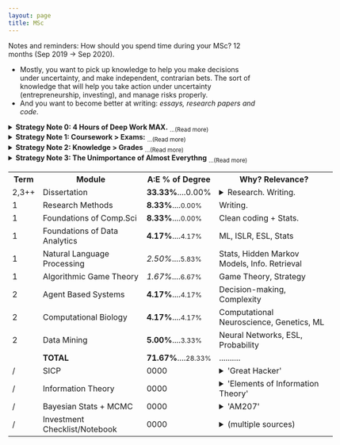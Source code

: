 ```yaml
---
layout: page
title: MSc 
---
```


<p class="message">
  Notes and reminders: How should you spend time during your MSc? 12 months (Sep 2019 -> Sep 2020).
  
  <ul>
  <li>Mostly, you want to pick up knowledge to help you make decisions under uncertainty, and make independent, contrarian bets. The sort of knowledge that will help you take action under uncertainty (entrepreneurship, investing), and manage risks properly.</li>
  <li>And you want to become better at writing: <i>essays, research papers and code</i>.</li>
  </ul>
</p>



<details><summary> <b>Strategy Note 0: 4 Hours of Deep Work MAX.</b> <sub>...(Read more) </sub></summary>
  4 hours of intense focus per day. That's all you should be aiming at, and most days you'll probably end up doing maybe 3. Anything more than that is overkill. The rest of your time should be free to do whatever you want. 3 or 4 hours of intense focus is worth more than 10 hours of mediocre, unfocused attention. 
  
</details>

<details><summary> <b>Strategy Note 1: Coursework > Exams:</b> <sub>...(Read more) </sub></summary>
<ul>
  <li> Term 1 coursework makes up **25.00%** of the degree. (<i>25! Important to do well here... 1st term...</i>)</li>
  <li> Term 2 coursework makes up **13.33%** of the degree. (<i>13... Can almost ignore...</i>)</li>
  <li> Term 3 final exams make up **28.33%** of the degree. </li>
  <li> Term 2,3++ dissertation is **33.33%** of the degree. (<i>33! Really important. Pick a cool topic then.</i>)</li>
  <li> All of this means: **70+%** of the degree is coursework/dissertation related. </li>
  <li> Which means that a deep understanding of the core principles, and writing code/reports/papers with clarity and interesting observations will get you most of your marks. *NOT* bland, mechanical, nerd-like memorisation of facts. </li>
</ul>
</details>

<details><summary> <b>Strategy Note 2: Knowledge > Grades</b> <sub>...(Read more) </sub></summary>
  You want knowledge that will...:
<ul>
  <li> Help you make decisions under uncertainty and risk. </li>
  <li> Help you self-reliantly take risks in the market </li>
  <li> Help you filter out the noise to get to the signal. </li>
</ul>
  Which means you should pick only topics that help you get to this goal: topics with lots of probability theory, information theory, machine learning and maybe a bit of complexity and game theory. Things that you are <i>excited</i> to learn. Otherwise, don't do it. Don't pick any topics just because they're easy. Choose them only if you're curiosu. And if there's a really crappy compulsory topic but it doesn't help you get to your goals, and it's only like 2% of the entire syllabus, it might actually be a good idea to skim it quickly and then ignore it. That'll keep you motivated with the rest of the course, and maybe you could spend that time on something more interesting, like a personal project, or something non-academic... Sacrificing 2% of your marks for a much more enjoyable year might be a genuinely good idea. Place your focus on curiosity and knowledge, not on grades. 
</details>

<details><summary> <b>Strategy Note 3: The Unimportance of Almost Everythng</b> <sub>...(Read more) </sub></summary>
  Or, in other words, learn how to filter through the useless crap. <br>
  <b>From an academic perspective:</b> You've found that, in a 30-page chapter in a textbook, there are only about 3 pages of core ideas and value. The rest is there to just help explain the material. So figure out what those 3 pages are. Fit those 3 pages of knowledge on a single sheet of paper. Understand the fundamentals, and pick up intuition behind the ideas. Then ignore the rest of the crap. Keep doing that for all the material you get assigned. To really instinctively understand how legitimate this claim is, think how quickly you'd be able to explain the textbook chapter to a friend if you understood the material deeply. Yeah, exactly - you'd definitely not need 30 pages for that. 
  
</details>


<table style ="width:130%">
  <tr>
    <th> <b> Term </b> </th>
    <th> <b> Module </b> </th>
    <th> <b> A:E % of Degree </b> </th>
    <th> <b> Why? Relevance? </b> </th>
  </tr>
  <tr>
    <td> 2,3++ </td>
    <td> Dissertation </td>
    <td> <b>33.33%</b>....0.00% </td>
    <td> <details><summary>Research. Writing.</summary> Independent thinking. Any topic. Chance to work on something (hopefully) idiosyncratic and at the intersection of many of your interests, at your own pace. Start researching in January, and then eventually you get the whole of summer to think exclusively about the problem.</details></td>
  </tr>
  <tr>
    <td> 1 </td>
    <td> Research Methods </td>
    <td> <b>8.33%</b>....<small>0.00% </small></td>
    <td> Writing. </td>
  </tr>
  <tr>
    <td> 1 </td>
    <td> Foundations of Comp.Sci </td>
    <td> <b>8.33%</b>....<small>0.00% </small></td>
    <td> Clean coding + Stats. </td>
  </tr>
  <tr>
    <td> 1 </td>
    <td> Foundations of Data Analytics </td>
    <td> <b>4.17%</b>....<small>4.17% </small></td>
    <td> ML, ISLR, ESL, Stats </td>
  </tr>
  <tr>
    <td> 1 </td>
    <td> Natural Language Processing </td>
    <td> <i>2.50%</i>....<small>5.83% </small></td>
    <td> Stats, Hidden Markov Models, Info. Retrieval </td>
  </tr>
  <tr>
    <td> 1 </td>
    <td> Algorithmic Game Theory </td>
    <td> <i>1.67%</i>....<small>6.67% </small></td>
    <td> Game Theory, Strategy </td>
  </tr>
  <tr>
    <td> 2 </td>
    <td> Agent Based Systems </td>
    <td> <b>4.17%</b>....<small>4.17% </small></td>
    <td> Decision-making, Complexity </td>
  </tr>
  <tr>
    <td> 2 </td>
    <td> Computational Biology </td>
    <td> <b>4.17%</b>....<small>4.17% </small></td>
    <td> Computational Neuroscience, Genetics, ML </td>
  </tr>
  <tr>
    <td> 2 </td>
    <td> Data Mining </td>
    <td> <b>5.00%</b>....<small>3.33% </small></td>
    <td> Neural Networks, ESL, Probability </td>
  </tr>
  <tr>
    <td>  </td>
    <td> <b> TOTAL <b> </td>
    <td> <b>71.67%</b>....<small>28.33%</small> </td>
    <td> .......... </td>
  </tr>
  <tr>
    <td> / </td>
    <td> SICP </td>
    <td> 0000 </td>
    <td> <details><summary>'Great Hacker'</summary> Need to know how to architect systems to a decent standard. If you're going to work in small, self-reliant teams in technical fields, this is crucial knowledge to have. But, don't really want to be a full-time developer though... Already tried that for a bit...</details></td>
      </tr>
  <tr>
    <td> / </td>
    <td> Information Theory </td>
    <td> 0000 </td>
    <td> <details><summary>'Elements of Information Theory'</summary> Read through and understand the relevant chapters in Elements of Information Theory. Especially the chapters on gambling, investing and predicting. Can probably ignore the rest - too theoretical for you right now.</details></td>
      </tr>
  <tr>
    <td> / </td>
    <td> Bayesian Stats + MCMC</td>
    <td> 0000 </td>
    <td> <details><summary>'AM207'</summary> Go through these 2 resources: AM207 (Harvard Course), Bayesian Methods for Hackers (open source textbook).</details></td>
      </tr>
  
  <tr>
    <td> / </td>
    <td> Investment Checklist/Notebook </td>
    <td> 0000 </td>
    <td> <details><summary>(multiple sources)</summary> Re-read all those books + read new books + read blog posts on ideas from Quant Finance, and all the interesting ideas/mental models. Just quick paragraphs, and questions, as a list, on a single page. A few ideas: the investment ideas from Spitznagel's Dao Of Capital, ideas about Risk Parity, ideas about Volatility Tax, ideas from Tim Ferriss' interview with HF and VC guys, ideas from The Intelligent Investor, Margin of Safety, Common Stocks and Uncommon Profits...etc. Literally just build a list of paragraphs - each one explaining a certain investment thesis, or a risk-management idea, and add a question/statement exploring how you might be able to exploit this. </details></td>
      </tr>
      </table>
